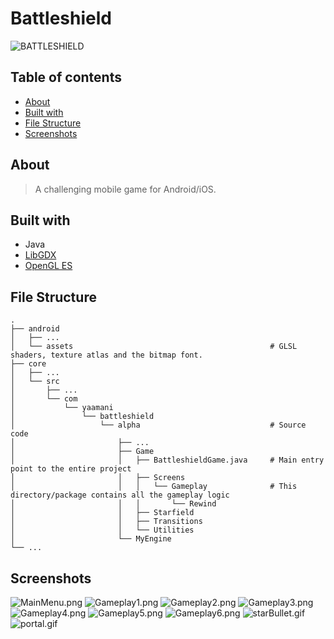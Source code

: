 # Battleshield
![BATTLESHIELD](BATTLESHIELD.png)
## Table of contents
- [About](#about)
- [Built with](#built-with)
- [File Structure](#file-structure)
- [Screenshots](#screenshots)
## About
> A challenging mobile game for Android/iOS.
## Built with
- Java
- [LibGDX](https://libgdx.com/)
- [OpenGL ES](https://khronos.org/opengles/)
## File Structure
```
.
├── android
│   ├── ...
│   └── assets                                            # GLSL shaders, texture atlas and the bitmap font.
├── core
│   ├── ...
│   └── src
│       ├── ...
│       └── com
│           └── yaamani
│               └── battleshield
│                   └── alpha                             # Source code
│                       ├── ...
│                       ├── Game
│                       │   ├── BattleshieldGame.java     # Main entry point to the entire project
│                       │   ├── Screens
│                       │   │   └── Gameplay              # This directory/package contains all the gameplay logic
│                       │   │       └── Rewind
│                       │   ├── Starfield
│                       │   ├── Transitions
│                       │   └── Utilities
│                       └── MyEngine
└── ...
```
## Screenshots
![MainMenu.png](Screenshots/MainMenu.png)
![Gameplay1.png](Screenshots/Gameplay1.png)
![Gameplay2.png](Screenshots/Gameplay2.png)
![Gameplay3.png](Screenshots/Gameplay3.png)
![Gameplay4.png](Screenshots/Gameplay4.png)
![Gameplay5.png](Screenshots/Gameplay5.png)
![Gameplay6.png](Screenshots/Gameplay6.png)
![starBullet.gif](Screenshots/starBullet.gif)
![portal.gif](Screenshots/portal.gif)
